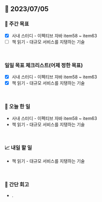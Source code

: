 ## 📅 2023/07/05


### 👏 주간 목표

- [x] 사내 스터디 - 이펙티브 자바 item58 ~ item63
- [ ] 책 읽기 - 대규모 서비스를 지탱하는 기술

<br/>

### 일일 목표 체크리스트(어제 정한 목표)

- [x] 사내 스터디 - 이펙티브 자바 item58 ~ item63
- [x] 책 읽기 - 대규모 서비스를 지탱하는 기술

<br/>

### 💯 오늘 한 일

- 사내 스터디 - 이펙티브 자바 item58 ~ item63
- 책 읽기 - 대규모 서비스를 지탱하는 기술

<br/>

### 📈 내일 할 일

- 책 읽기 - 대규모 서비스를 지탱하는 기술

<br/>

### 🤔 간단 회고

- .
 
